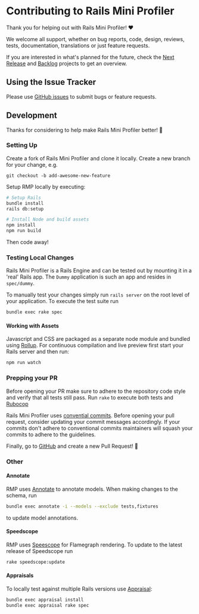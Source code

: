 # Contributing to Rails Mini Profiler

Thank you for helping out with Rails Mini Profiler! :heart:

We welcome all support, whether on bug reports, code, design, reviews, tests,
documentation, translations or just feature requests.

If you are interested in what's planned for the future, check the [Next Release](https://github.com/hschne/rails-mini-profiler/projects/1) and [Backlog](https://github.com/hschne/rails-mini-profiler/projects/2) projects to get an overview.

## Using the Issue Tracker

Please use [GitHub issues](https://github.com/wagtail/wagtail/issues) to submit bugs or feature requests. 

## Development

Thanks for considering to help make Rails Mini Profiler better! :raised_hands:

### Setting Up

Create a fork of Rails Mini Profiler and clone it locally. Create a new branch for your change, e.g.

```shell
git checkout -b add-awesome-new-feature
```

Setup RMP locally by executing:

```bash
# Setup Rails
bundle install
rails db:setup

# Install Node and build assets
npm install
npm run build
```

Then code away!

### Testing Local Changes

Rails Mini Profiler is a Rails Engine and can be tested out by mounting it in a 'real' Rails app. The `Dummy` application
is such an app and  resides in `spec/dummy`. 

To manually test your changes simply run `rails server` on the root level of your application. To execute the test suite
run 

```bash
bundle exec rake spec
```

#### Working with Assets

Javascript and CSS are packaged as a separate node module and bundled using [Rollup](https://rollupjs.org/guide/en/). 
For continuous compilation and live preview first start your Rails server and then run:

```bash
npm run watch
```



### Prepping your PR

Before opening your PR make sure to adhere to the repository code style and verify that all tests
still pass. Run `rake` to execute both tests and [Rubocop](https://github.com/rubocop/rubocop)

Rails Mini Profiler uses [convential commits](https://www.conventionalcommits.org/en/v1.0.0/#summary). Before opening your pull request,
consider updating your commit messages accordingly. If your commits don't adhere to conventional commits maintainers will squash your commits to adhere to the guidelines.

Finally, go to [GitHub](https://github.com/hschne/rails-mini-profiler) and create a new Pull Request! :rocket:

### Other

#### Annotate

RMP uses [Annotate](https://github.com/ctran/annotate_models) to annotate models. When making changes to the schema, run

```bash
bundle exec annotate -i --models --exclude tests,fixtures 
```

to update model annotations.

#### Speedscope

RMP uses [Speescope](https://github.com/jlfwong/speedscope) for Flamegraph rendering. To update to the latest release of
Speedscope run

```bash
rake speedscope:update
```

#### Appraisals

To locally test against multiple Rails versions use [Appraisal](https://github.com/thoughtbot/appraisal):

```bash
bundle exec appraisal install
bundle exec appraisal rake spec
```
